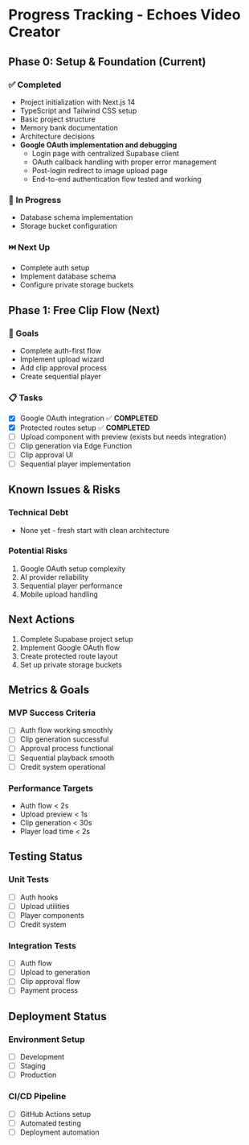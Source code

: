 # Progress Tracking - Echoes Video Creator

## Phase 0: Setup & Foundation (Current)

### ✅ Completed
- Project initialization with Next.js 14
- TypeScript and Tailwind CSS setup
- Basic project structure
- Memory bank documentation
- Architecture decisions
- **Google OAuth implementation and debugging**
  - Login page with centralized Supabase client
  - OAuth callback handling with proper error management
  - Post-login redirect to image upload page
  - End-to-end authentication flow tested and working

### 🚧 In Progress
- Database schema implementation
- Storage bucket configuration

### ⏭️ Next Up
- Complete auth setup
- Implement database schema
- Configure private storage buckets

## Phase 1: Free Clip Flow (Next)

### 🎯 Goals
- Complete auth-first flow
- Implement upload wizard
- Add clip approval process
- Create sequential player

### 📋 Tasks
- [x] Google OAuth integration ✅ **COMPLETED**
- [x] Protected routes setup ✅ **COMPLETED**
- [ ] Upload component with preview (exists but needs integration)
- [ ] Clip generation via Edge Function
- [ ] Clip approval UI
- [ ] Sequential player implementation

## Known Issues & Risks

### Technical Debt
- None yet - fresh start with clean architecture

### Potential Risks
1. Google OAuth setup complexity
2. AI provider reliability
3. Sequential player performance
4. Mobile upload handling

## Next Actions
1. Complete Supabase project setup
2. Implement Google OAuth flow
3. Create protected route layout
4. Set up private storage buckets

## Metrics & Goals

### MVP Success Criteria
- [ ] Auth flow working smoothly
- [ ] Clip generation successful
- [ ] Approval process functional
- [ ] Sequential playback smooth
- [ ] Credit system operational

### Performance Targets
- Auth flow < 2s
- Upload preview < 1s
- Clip generation < 30s
- Player load time < 2s

## Testing Status

### Unit Tests
- [ ] Auth hooks
- [ ] Upload utilities
- [ ] Player components
- [ ] Credit system

### Integration Tests
- [ ] Auth flow
- [ ] Upload to generation
- [ ] Clip approval flow
- [ ] Payment process

## Deployment Status

### Environment Setup
- [ ] Development
- [ ] Staging
- [ ] Production

### CI/CD Pipeline
- [ ] GitHub Actions setup
- [ ] Automated testing
- [ ] Deployment automation 